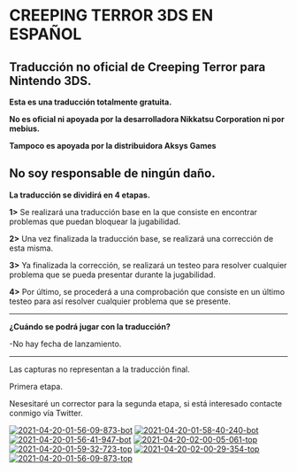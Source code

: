 # CREEPING TERROR 3DS EN ESPAÑOL
Traducción no oficial de Creeping Terror para Nintendo 3DS.
-------------------------------------------

**Esta es una traducción totalmente gratuita.**

**No es oficial ni apoyada por la desarrolladora Nikkatsu Corporation ni por mebius.**

**Tampoco es apoyada por la distribuidora Aksys Games**

**No soy responsable de ningún daño.**
-------------------------------------------

**La traducción se dividirá en 4 etapas.**

**1>** Se realizará una traducción base en la que consiste en encontrar problemas que puedan bloquear la jugabilidad.

**2>** Una vez finalizada la traducción base, se realizará una corrección de esta misma.

**3>** Ya finalizada la corrección, se realizará un testeo para resolver cualquier problema que se pueda presentar durante la jugabilidad.

**4>** Por último, se procederá a una comprobación que consiste en un último testeo para así resolver cualquier problema que se presente.

-------------------------------------------

**¿Cuándo se podrá jugar con la traducción?**

-No hay fecha de lanzamiento.

-------------------------------------------
Las capturas no representan a la traducción final.

Primera etapa.

Nesesitaré un corrector para la segunda etapa, si está interesado contacte conmigo vía Twitter.

<a href="https://imgbb.com/"><img src="https://i.ibb.co/KjcWmTq/2021-04-20-01-56-09-873-bot.png" alt="2021-04-20-01-56-09-873-bot" border="0"></a>
<a href="https://imgbb.com/"><img src="https://i.ibb.co/7yBHtMJ/2021-04-20-01-58-40-240-bot.png" alt="2021-04-20-01-58-40-240-bot" border="0"></a>
<a href="https://imgbb.com/"><img src="https://i.ibb.co/dKc9PTy/2021-04-20-01-56-41-947-bot.png" alt="2021-04-20-01-56-41-947-bot" border="0"></a>
<a href="https://imgbb.com/"><img src="https://i.ibb.co/Wtc8qsP/2021-04-20-02-00-05-061-top.png" alt="2021-04-20-02-00-05-061-top" border="0"></a>
<a href="https://imgbb.com/"><img src="https://i.ibb.co/FVn1F0q/2021-04-20-01-59-32-723-top.png" alt="2021-04-20-01-59-32-723-top" border="0"></a>
<a href="https://imgbb.com/"><img src="https://i.ibb.co/vvdK60W/2021-04-20-02-00-29-354-top.png" alt="2021-04-20-02-00-29-354-top" border="0"></a>
<a href="https://imgbb.com/"><img src="https://i.ibb.co/YtKHBbJ/2021-04-20-01-56-09-873-top.png" alt="2021-04-20-01-56-09-873-top" border="0"></a>
